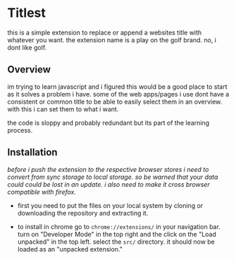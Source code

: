 # Titlest

this is a simple extension to replace or append a websites title with whatever you want. the extension name is a play on the golf brand. no, i dont like golf.

## Overview

im trying to learn javascript and i figured this would be a good place to start as it solves a problem i have. some of the web apps/pages i use dont have a consistent or common title to be able to easily select them in an overview. with this i can set them to what i want.

the code is sloppy and probably redundant but its part of the learning process.

## Installation

_before i push the extension to the respective browser stores i need to convert from sync storage to local storage. so be warned that your data could could be lost in an update. i also need to make it cross browser compatible with firefox._

-   first you need to put the files on your local system by cloning or downloading the repository and extracting it.

-   to install in chrome go to `chrome://extensions/` in your navigation bar. turn on "Developer Mode" in the top right and the click on the "Load unpacked" in the top left. select the `src/` directory. it should now be loaded as an "unpacked extension."
